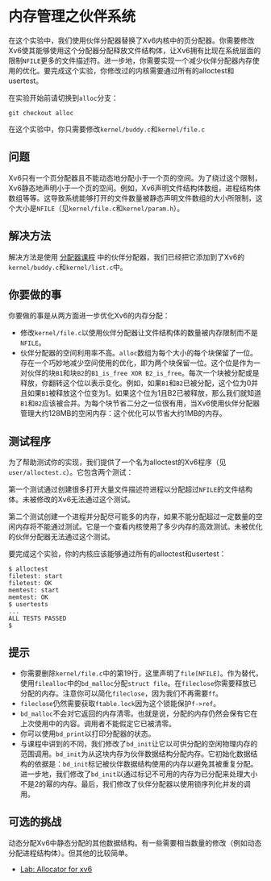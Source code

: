 # 内存管理之伙伴系统

在这个实验中，我们使用伙伴分配器替换了Xv6内核中的页分配器。你需要修改Xv6使其能够使用这个分配器分配释放文件结构体，让Xv6拥有比现在系统层面的限制`NFILE`更多的文件描述符。进一步地，你需要实现一个减少伙伴分配器内存使用的优化。要完成这个实验，你修改过的内核需要通过所有的alloctest和usertest。

在实验开始前请切换到`alloc`分支：

`git checkout alloc`

在这个实验中，你只需要修改`kernel/buddy.c`和`kernel/file.c`

## 问题

Xv6只有一个页分配器且不能动态地分配小于一个页的空间。为了绕过这个限制，Xv6静态地声明小于一个页的空间。例如，Xv6声明文件结构体数组，进程结构体数组等等。这导致系统能够打开的文件数量被静态声明文件数组的大小所限制，这个大小是`NFILE`（见`kernel/file.c`和`kernel/param.h`）。

## 解决方法

解决方法是使用 [分配器课程](https://pdos.csail.mit.edu/6.828/2019/lec/malloc.c) 中的伙伴分配器，我们已经把它添加到了Xv6的`kernel/buddy.c`和`kernel/list.c`中。

## 你要做的事

你要做的事是从两方面进一步优化Xv6的内存分配：

- 修改`kernel/file.c`以使用伙伴分配器让文件结构体的数量被内存限制而不是`NFILE`。
- 伙伴分配器的空间利用率不高。`alloc`数组为每个大小的每个块保留了一位。存在一个巧妙地减少空间使用的优化，即为两个块保留一位。这个位是作为一对伙伴的块`B1`和块`B2`的`B1_is_free XOR B2_is_free`。每次一个块被分配或是释放，你翻转这个位以表示变化。例如，如果`B1`和`B2`已被分配，这个位为0并且如果`B1`被释放这个位变为1。如果这个位为1且B2已被释放，那么我们就知道`B1`和`B2`应该被合并。为每个块节省二分之一位很有用，当Xv6使用伙伴分配器管理大约128MB的空闲内存：这个优化可以节省大约1MB的内存。

## 测试程序

为了帮助测试你的实现，我们提供了一个名为alloctest的Xv6程序（见`user/alloctest.c`）。它包含两个测试：

第一个测试通过创建很多打开大量文件描述符进程以分配超过`NFILE`的文件结构体。未被修改的Xv6无法通过这个测试。

第二个测试创建一个进程并分配尽可能多的内存，如果不能分配超过一定数量的空闲内存将不能通过测试。它是一个查看内核使用了多少内存的高效测试。未被优化的伙伴分配器无法通过这个测试。

要完成这个实验，你的内核应该能够通过所有的alloctest和usertest：

```
$ alloctest
filetest: start
filetest: OK
memtest: start
memtest: OK
$ usertests
...
ALL TESTS PASSED
$
```

## 提示

- 你需要删除`kernel/file.c`中的第19行，这里声明了`file[NFILE]`。作为替代，使用`filealloc`中的`bd_malloc`分配`struct file`。在`fileclose`你需要释放已分配的内存。注意你可以简化`fileclose`，因为我们不再需要`ff`。
- `fileclose`仍然需要获取`ftable.lock`因为这个锁能保护`f->ref`。
- `bd_malloc`不会对它返回的内存清零。也就是说，分配的内存仍然会保有它在上次使用中的内容。调用者不能假定它已被清零。
- 你可以使用`bd_print`以打印分配器的状态。
- 与课程中讲到的不同，我们修改了`bd_init`让它以可供分配的空闲物理内存的范围调用。`bd_init`为从这块内存为伙伴数据结构分配内存。它初始化数据结构的依据是：`bd_init`标记被伙伴数据结构使用的内存以避免其被重复分配。进一步地，我们修改了`bd_init`以通过标记不可用的内存为已分配来处理大小不是2的幂的内存。最后，我们修改了伙伴分配器以使用锁序列化并发的调用。

## 可选的挑战

动态分配Xv6中静态分配的其他数据结构。有一些需要相当数量的修改（例如动态分配进程结构体）。但其他的比较简单。

- [Lab: Allocator for xv6](https://pdos.csail.mit.edu/6.828/2019/labs/alloc.html)